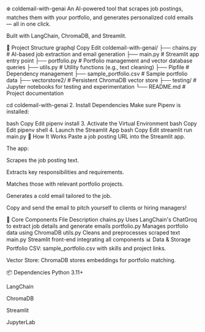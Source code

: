 ❄️ coldemail-with-genai
An AI-powered tool that scrapes job postings, matches them with your portfolio, and generates personalized cold emails — all in one click.

Built with LangChain, ChromaDB, and Streamlit.

📁 Project Structure
graphql
Copy
Edit
coldemail-with-genai/
├── chains.py              # AI-based job extraction and email generation
├── main.py                # Streamlit app entry point
├── portfolio.py           # Portfolio management and vector database queries
├── utils.py               # Utility functions (e.g., text cleaning)
├── Pipfile                # Dependency management
├── sample_portfolio.csv   # Sample portfolio data
├── vectorstore2/          # Persistent ChromaDB vector store
├── testing/               # Jupyter notebooks for testing and experimentation
└── README.md              # Project documentation


cd coldemail-with-genai
2. Install Dependencies
Make sure Pipenv is installed:

bash
Copy
Edit
pipenv install
3. Activate the Virtual Environment
bash
Copy
Edit
pipenv shell
4. Launch the Streamlit App
bash
Copy
Edit
streamlit run main.py
🧠 How It Works
Paste a job posting URL into the Streamlit app.

The app:

Scrapes the job posting text.

Extracts key responsibilities and requirements.

Matches those with relevant portfolio projects.

Generates a cold email tailored to the job.

Copy and send the email to pitch yourself to clients or hiring managers!

🧩 Core Components
File	Description
chains.py	Uses LangChain's ChatGroq to extract job details and generate emails
portfolio.py	Manages portfolio data using ChromaDB
utils.py	Cleans and preprocesses scraped text
main.py	Streamlit front-end integrating all components
📊 Data & Storage
Portfolio CSV: sample_portfolio.csv with skills and project links.

Vector Store: ChromaDB stores embeddings for portfolio matching.

📦 Dependencies
Python 3.11+

LangChain

ChromaDB

Streamlit

JupyterLab


